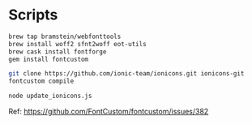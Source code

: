 # Scripts

```bash
brew tap bramstein/webfonttools
brew install woff2 sfnt2woff eot-utils
brew cask install fontforge
gem install fontcustom

git clone https://github.com/ionic-team/ionicons.git ionicons-git
fontcustom compile

node update_ionicons.js
```

Ref: https://github.com/FontCustom/fontcustom/issues/382


